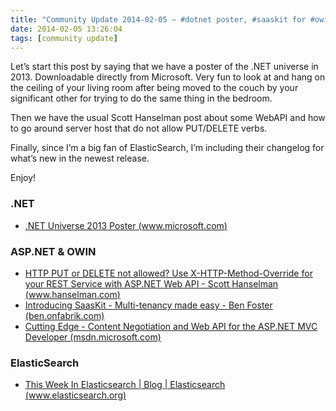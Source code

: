 ```yaml
---
title: "Community Update 2014-02-05 – #dotnet poster, #saaskit for #owin, #webapi and #rest with Scott Hanselman"
date: 2014-02-05 13:26:04
tags: [community update]
---
```


Let’s start this post by saying that we have a poster of the .NET universe in 2013\. Downloadable directly from Microsoft. Very fun to look at and hang on the ceiling of your living room after being moved to the couch by your significant other for trying to do the same thing in the bedroom.

Then we have the usual Scott Hanselman post about some WebAPI and how to go around server host that do not allow PUT/DELETE verbs.

Finally, since I’m a big fan of ElasticSearch, I’m including their changelog for what’s new in the newest release.

Enjoy!

### .NET

*   [.NET Universe 2013 Poster (www.microsoft.com)](http://www.microsoft.com/en-us/download/details.aspx?&amp;id=39952) 

### ASP.NET &amp; OWIN

*   [HTTP PUT or DELETE not allowed? Use X-HTTP-Method-Override for your REST Service with ASP.NET Web API - Scott Hanselman (www.hanselman.com)](http://www.hanselman.com/blog/HTTPPUTOrDELETENotAllowedUseXHTTPMethodOverrideForYourRESTServiceWithASPNETWebAPI.aspx)
*   [Introducing SaasKit - Multi-tenancy made easy - Ben Foster (ben.onfabrik.com)](http://ben.onfabrik.com/posts/saaskit-multi-tenancy-made-easy)
*   [Cutting Edge - Content Negotiation and Web API for the ASP.NET MVC Developer (msdn.microsoft.com)](http://msdn.microsoft.com/en-us/magazine/dn574797.aspx) 

### ElasticSearch

*   [This Week In Elasticsearch | Blog | Elasticsearch (www.elasticsearch.org)](http://www.elasticsearch.org/blog/2014-02-05-this-week-in-elasticsearch/)